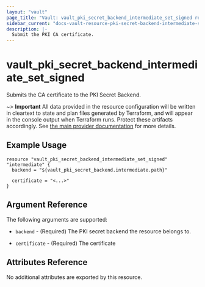 ```yaml
---
layout: "vault"
page_title: "Vault: vault_pki_secret_backend_intermediate_set_signed resource"
sidebar_current: "docs-vault-resource-pki-secret-backend-intermediate-set-signed"
description: |-
  Submit the PKI CA certificate.
---
```


# vault\_pki\_secret\_backend\_intermediate\_set\_signed

Submits the CA certificate to the PKI Secret Backend.

~> **Important** All data provided in the resource configuration will be
written in cleartext to state and plan files generated by Terraform, and
will appear in the console output when Terraform runs. Protect these
artifacts accordingly. See
[the main provider documentation](../index.html)
for more details.

## Example Usage

```hcl
resource "vault_pki_secret_backend_intermediate_set_signed" "intermediate" { 
  backend = "${vault_pki_secret_backend.intermediate.path}"
  
  certificate = "<...>"
}
```

## Argument Reference

The following arguments are supported:

* `backend` - (Required) The PKI secret backend the resource belongs to.

* `certificate` - (Required) The certificate

## Attributes Reference

No additional attributes are exported by this resource.
